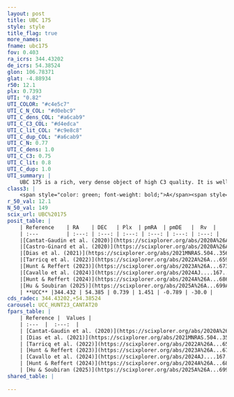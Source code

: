 ```yaml
---
layout: post
title: UBC 175
style: style
title_flag: true
more_names: 
fname: ubc175
fov: 0.403
ra_icrs: 344.43202
de_icrs: 54.38524
glon: 106.78371
glat: -4.88934
r50: 12.1
plx: 0.7393
UTI: "0.82"
UTI_COLOR: "#c4e5c7"
UTI_C_N_COL: "#d0ebc9"
UTI_C_dens_COL: "#a6cab9"
UTI_C_C3_COL: "#d4edca"
UTI_C_lit_COL: "#c9e8c8"
UTI_C_dup_COL: "#a6cab9"
UTI_C_N: 0.77
UTI_C_dens: 1.0
UTI_C_C3: 0.75
UTI_C_lit: 0.8
UTI_C_dup: 1.0
UTI_summary: |
    UBC 175 is a rich, very dense object of high C3 quality. It is well-studied in the literature.
class3: |
    <span style="color: green; font-weight: bold;">A</span><span style="color: #FFC300; font-weight: bold;">B</span>
r_50_val: 12.1
N_50_val: 149
scix_url: UBC%20175
posit_table: |
    | Reference    | RA    | DEC   | Plx  | pmRA  | pmDE   |  Rv  |
    | :---         | :---: | :---: | :---: | :---: | :---: | :---: |
    |[Cantat-Gaudin et al. (2020)](https://scixplorer.org/abs/2020A%26A...640A...1C) | 344.451 | 54.401 | 0.721 | 1.432 | -0.726 | -- |
    |[Castro-Ginard et al. (2020)](https://scixplorer.org/abs/2020A%26A...635A..45C) | 344.448 | 54.387 | 0.722 | 1.435 | -0.726 | -- |
    |[Dias et al. (2021)](https://scixplorer.org/abs/2021MNRAS.504..356D) | 344.43 | 54.378 | 0.728 | 1.418 | -0.725 | -- |
    |[Tarricq et al. (2022)](https://scixplorer.org/abs/2022A%26A...659A..59T) | 344.443 | 54.42 | 0.735 | 1.46 | -0.793 | -- |
    |[Hunt & Reffert (2023)](https://scixplorer.org/abs/2023A%26A...673A.114H) | 344.489 | 54.434 | 0.738 | 1.466 | -0.801 | -29.312 |
    |[Cavallo et al. (2024)](https://scixplorer.org/abs/2024AJ....167...12C) | 344.476 | 54.354 | 0.737 | -- | -- | -- |
    |[Hunt & Reffert (2024)](https://scixplorer.org/abs/2024A%26A...686A..42H) | 344.489 | 54.434 | 0.738 | 1.466 | -0.801 | -29.312 |
    |[Hu & Soubiran (2025)](https://scixplorer.org/abs/2025A%26A...699A.246H) | 344.476 | 54.354 | -- | -- | -- | -- |
    | **UCC** |344.432 | 54.385 | 0.739 | 1.451 | -0.789 | -30.0 | 
cds_radec: 344.43202,+54.38524
carousel: UCC_HUNT23_CANTAT20
fpars_table: |
    | Reference |  Values |
    | :---  |  :---:  |
    | [Cantat-Gaudin et al. (2020)](https://scixplorer.org/abs/2020A%26A...640A...1C) | `AVNN=0.88, DMNN=10.63, AgeNN=8.67` |
    | [Dias et al. (2021)](https://scixplorer.org/abs/2021MNRAS.504..356D) | `Av=1.072, Dist=1318, logage=8.648, [Fe/H]=0.195` |
    | [Tarricq et al. (2022)](https://scixplorer.org/abs/2022A%26A...659A..59T) | `Dist=1298, logAgeNN=8.71` |
    | [Hunt & Reffert (2023)](https://scixplorer.org/abs/2023A%26A...673A.114H) | `AV50=0.802, diffAV50=0.532, MOD50=10.547, logAge50=8.555` |
    | [Cavallo et al. (2024)](https://scixplorer.org/abs/2024AJ....167...12C) | `AV50=0.81, dMod50=10.71, logAge50=8.73, [Fe/H]50=0.49` |
    | [Hunt & Reffert (2024)](https://scixplorer.org/abs/2024A%26A...686A..42H) | `MassJ=359.106` |
    | [Hu & Soubiran (2025)](https://scixplorer.org/abs/2025A%26A...699A.246H) | `MA22=-0.03, MA23f=-0.06, MZ23=0.17, MK24=-0.03, MF24=0.01` |
shared_table: |
    
---
```

